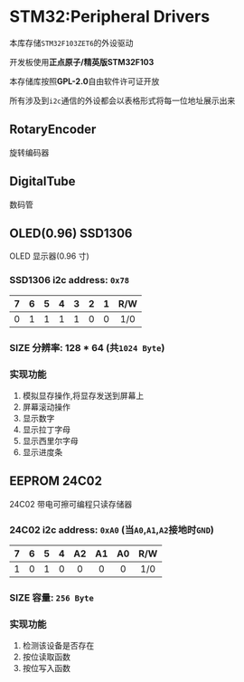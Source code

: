 # STM32:Peripheral Drivers
本库存储`STM32F103ZET6`的外设驱动

开发板使用**正点原子/精英版STM32F103**

本存储库按照**GPL-2.0**自由软件许可证开放

所有涉及到`i2c`通信的外设都会以表格形式将每一位地址展示出来

## RotaryEncoder
旋转编码器


## DigitalTube
数码管


## OLED(0.96) SSD1306
OLED 显示器(0.96 寸)
### SSD1306 i2c address: `0x78`
|   7   |   6   |   5   |   4   |   3   |   2   |   1   |  R/W  |
| :---: | :---: | :---: | :---: | :---: | :---: | :---: | :---: |
|   0   |   1   |   1   |   1   |   1   |   0   |   0   |  1/0  |
### SIZE 分辨率: 128 * 64 (共`1024 Byte`)
### 实现功能
1. 模拟显存操作,将显存发送到屏幕上
2. 屏幕滚动操作
3. 显示数字
4. 显示拉丁字母
5. 显示西里尔字母
6. 显示进度条


## EEPROM 24C02
24C02 带电可擦可编程只读存储器
### 24C02 i2c address: `0xA0` (当`A0`,`A1`,`A2`接地时`GND`)
|   7   |   6   |   5   |   4   |  A2   |  A1   |  A0   |  R/W  |
| :---: | :---: | :---: | :---: | :---: | :---: | :---: | :---: |
|   1   |   0   |   1   |   0   |   0   |   0   |   0   |  1/0  |
### SIZE 容量: `256 Byte`
### 实现功能
1. 检测该设备是否存在
2. 按位读取函数
3. 按位写入函数

